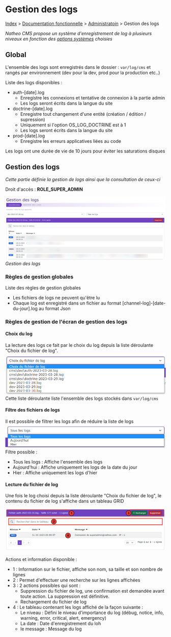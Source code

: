 # Gestion des logs

[Index](../../index.md) > [Documentation fonctionnelle](../index.md) > [Administratoin](index.md) > Gestion des logs

*Natheo CMS propose un système d'enregistrement de log à plusieurs niveaux en fonction des [options systèmes](options_system.md) choisies*

## Global
L'ensemble des logs sont enregistrés dans le dossier : ``var/log/cms`` et rangés par environnement (dev pour la dev, prod pour la production etc..)

Liste des logs disponibles :
- auth-[date].log 
  - Enregistre les connexions et tentative de connexion à la partie admin
  - Les logs seront écrits dans la langue du site
- doctrine-[date].log 
  - Enregistre tout changement d'une entité (création / édition / supression)
  - Uniquement si l'option OS_LOG_DOCTRINE est à 1
  - Les logs seront écrits dans la langue du site
- prod-[date].log
  - Enregistre les erreurs applicatives liées au code 

Les logs ont une durée de vie de 10 jours pour éviter les saturations disques

## Gestion des logs

*Cette partie définie la gestion de logs ainsi que la consultation de ceux-ci*

Droit d'accès : **ROLE_SUPER_ADMIN**

![Log](files/logs/logs.png)
*Gestion des logs*

### Règles de gestion globales

Liste des règles de gestion globales

* Les fichiers de logs ne peuvent qu'être lu
* Chaque log est enregistré dans un fichier au format [channel-log]-[date-du-jour].log au format Json

### Règles de gestion de l'écran de gestion des logs

#### Choix du log
La lecture des logs ce fait par le choix du log depuis la liste déroulante "Choix du fichier de log".
![choix log](files/logs/choix_log.png)
Cette liste déroulante liste l'ensemble des logs stockés dans ``var/log/cms``

#### Filtre des fichiers de logs
Il est possible de filtrer les logs afin de réduire la liste de logs
![filtre log](files/logs/filtre_log.png)
Filtre possible :
* Tous les logs : Affiche l'ensemble des logs
* Aujourd'hui : Affiche uniquement les logs de la date du jour
* Hier : Affiche uniquement les logs d'hier

#### Lecture du fichier de log
Une fois le log choisi depuis la liste déroulante "Choix du fichier de log", le contenu du fichier de log s'affiche dans un
tableau GRID

![read log](files/logs/log_read.png)

Actions et information disponible :
* 1 : Information sur le fichier, affiche son nom, sa taille et son nombre de lignes
* 2 : Permet d'effectuer une recherche sur les lignes affichées
* 3 : 2 actions possibles qui sont :
  * Suppression du fichier de log, une confirmation est demandée avant toute action. La suppression est définitive.
  * Rechargement du fichier de log
* 4 : Le tableau contenant les logs affiché de la façon suivante :
  * Le niveau : Défini le niveau d'importance du log (débug, notice, info, warning, error, critical, alert, emergency)
  * La date : Date d'enregistrement du loh
  * le message : Message du log